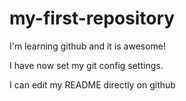 # my-first-repository

I'm learning github and it is awesome!

I have now set my git config settings. 

I can edit my README directly on github
